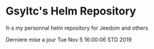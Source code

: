 # Gsyltc's Helm Repository

It-s my personnal helm repository for Jeedom and others

Derniere mise a jour Tue Nov  5 16:00:06 STD 2019
